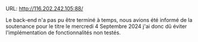 URL: http://116.202.242.105:88/

Le back-end n'a pas pu être terminé à temps, nous avions été informé de la soutenance pour le titre le mercredi 4 Septembre 2024 j'ai donc dû éviter l'implémentation de fonctionnalités non testés. 
